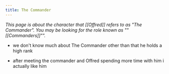 ```yaml
---
title: The Commander
---
```


*This page is about the character that [[Offred]] refers to as "The Commander".
You may be looking for the role known as ""[[Commanders]]"".*
- we don't know much about The Commander other than that he holds a high rank

- after meeting the commander and Offred spending more time with him i actually like him